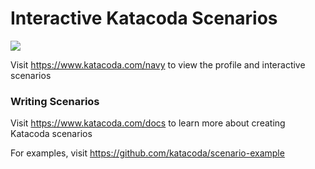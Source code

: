 # Interactive Katacoda Scenarios

[![](http://shields.katacoda.com/katacoda/navy/count.svg)](https://www.katacoda.com/navy "Get your profile on Katacoda.com")

Visit https://www.katacoda.com/navy to view the profile and interactive scenarios

### Writing Scenarios
Visit https://www.katacoda.com/docs to learn more about creating Katacoda scenarios

For examples, visit https://github.com/katacoda/scenario-example
